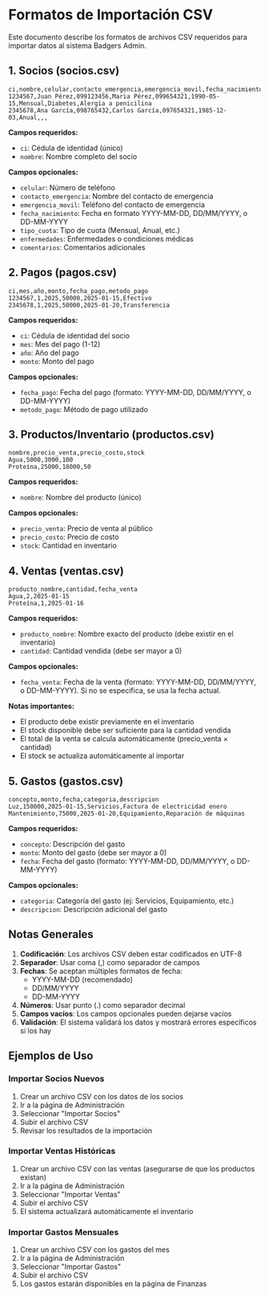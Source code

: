 # Formatos de Importación CSV

Este documento describe los formatos de archivos CSV requeridos para importar datos al sistema Badgers Admin.

## 1. Socios (socios.csv)

```csv
ci,nombre,celular,contacto_emergencia,emergencia_movil,fecha_nacimiento,tipo_cuota,enfermedades,comentarios
1234567,Juan Pérez,099123456,Maria Pérez,099654321,1990-05-15,Mensual,Diabetes,Alergia a penicilina
2345678,Ana García,098765432,Carlos García,097654321,1985-12-03,Anual,,,
```

**Campos requeridos:**
- `ci`: Cédula de identidad (único)
- `nombre`: Nombre completo del socio

**Campos opcionales:**
- `celular`: Número de teléfono
- `contacto_emergencia`: Nombre del contacto de emergencia
- `emergencia_movil`: Teléfono del contacto de emergencia
- `fecha_nacimiento`: Fecha en formato YYYY-MM-DD, DD/MM/YYYY, o DD-MM-YYYY
- `tipo_cuota`: Tipo de cuota (Mensual, Anual, etc.)
- `enfermedades`: Enfermedades o condiciones médicas
- `comentarios`: Comentarios adicionales

## 2. Pagos (pagos.csv)

```csv
ci,mes,año,monto,fecha_pago,metodo_pago
1234567,1,2025,50000,2025-01-15,Efectivo
2345678,1,2025,50000,2025-01-20,Transferencia
```

**Campos requeridos:**
- `ci`: Cédula de identidad del socio
- `mes`: Mes del pago (1-12)
- `año`: Año del pago
- `monto`: Monto del pago

**Campos opcionales:**
- `fecha_pago`: Fecha del pago (formato: YYYY-MM-DD, DD/MM/YYYY, o DD-MM-YYYY)
- `metodo_pago`: Método de pago utilizado

## 3. Productos/Inventario (productos.csv)

```csv
nombre,precio_venta,precio_costo,stock
Agua,5000,3000,100
Proteína,25000,18000,50
```

**Campos requeridos:**
- `nombre`: Nombre del producto (único)

**Campos opcionales:**
- `precio_venta`: Precio de venta al público
- `precio_costo`: Precio de costo
- `stock`: Cantidad en inventario

## 4. Ventas (ventas.csv)

```csv
producto_nombre,cantidad,fecha_venta
Agua,2,2025-01-15
Proteína,1,2025-01-16
```

**Campos requeridos:**
- `producto_nombre`: Nombre exacto del producto (debe existir en el inventario)
- `cantidad`: Cantidad vendida (debe ser mayor a 0)

**Campos opcionales:**
- `fecha_venta`: Fecha de la venta (formato: YYYY-MM-DD, DD/MM/YYYY, o DD-MM-YYYY). Si no se especifica, se usa la fecha actual.

**Notas importantes:**
- El producto debe existir previamente en el inventario
- El stock disponible debe ser suficiente para la cantidad vendida
- El total de la venta se calcula automáticamente (precio_venta × cantidad)
- El stock se actualiza automáticamente al importar

## 5. Gastos (gastos.csv)

```csv
concepto,monto,fecha,categoria,descripcion
Luz,150000,2025-01-15,Servicios,Factura de electricidad enero
Mantenimiento,75000,2025-01-20,Equipamiento,Reparación de máquinas
```

**Campos requeridos:**
- `concepto`: Descripción del gasto
- `monto`: Monto del gasto (debe ser mayor a 0)
- `fecha`: Fecha del gasto (formato: YYYY-MM-DD, DD/MM/YYYY, o DD-MM-YYYY)

**Campos opcionales:**
- `categoria`: Categoría del gasto (ej: Servicios, Equipamiento, etc.)
- `descripcion`: Descripción adicional del gasto

## Notas Generales

1. **Codificación**: Los archivos CSV deben estar codificados en UTF-8
2. **Separador**: Usar coma (,) como separador de campos
3. **Fechas**: Se aceptan múltiples formatos de fecha:
   - YYYY-MM-DD (recomendado)
   - DD/MM/YYYY
   - DD-MM-YYYY
4. **Números**: Usar punto (.) como separador decimal
5. **Campos vacíos**: Los campos opcionales pueden dejarse vacíos
6. **Validación**: El sistema validará los datos y mostrará errores específicos si los hay

## Ejemplos de Uso

### Importar Socios Nuevos
1. Crear un archivo CSV con los datos de los socios
2. Ir a la página de Administración
3. Seleccionar "Importar Socios"
4. Subir el archivo CSV
5. Revisar los resultados de la importación

### Importar Ventas Históricas
1. Crear un archivo CSV con las ventas (asegurarse de que los productos existan)
2. Ir a la página de Administración
3. Seleccionar "Importar Ventas"
4. Subir el archivo CSV
5. El sistema actualizará automáticamente el inventario

### Importar Gastos Mensuales
1. Crear un archivo CSV con los gastos del mes
2. Ir a la página de Administración
3. Seleccionar "Importar Gastos"
4. Subir el archivo CSV
5. Los gastos estarán disponibles en la página de Finanzas 